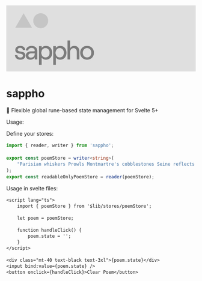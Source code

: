 ![ParachutesAI](static/sappho.png)

# sappho

📃 Flexible global rune-based state management for Svelte 5+

Usage:

Define your stores:

```typescript
import { reader, writer } from 'sappho';

export const poemStore = writer<string>(
	"Parisian whiskers Prowls Montmartre's cobblestones Seine reflects moonlight"
);
export const readableOnlyPoemStore = reader(poemStore);
```

Usage in svelte files:

```svelte
<script lang="ts">
	import { poemStore } from '$lib/stores/poemStore';

	let poem = poemStore;

	function handleClick() {
		poem.state = '';
	}
</script>

<div class="mt-40 text-black text-3xl">{poem.state}</div>
<input bind:value={poem.state} />
<button onclick={handleClick}>Clear Poem</button>
```
